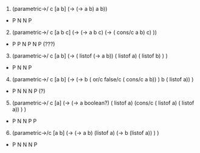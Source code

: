1. (parametric->/ c [a b] (-> (-> a b) a b)) 
- P N N P

2. (parametric->/ c [a b c] (-> (-> a b c) (-> ( cons/c a b) c) ))
- P P N P N P (???)

3. (parametric->/ c [a b] (-> ( listof (-> a b)) ( listof a) ( listof b) ) )
- P N N P

4. (parametric->/ c [a b] (-> (-> b ( or/c false/c ( cons/c a b)) ) b ( listof a)) )
- P N N N P   (?)

5. (parametric->/ c [a] (-> (-> a boolean?) ( listof a)  (cons/c ( listof a) ( listof a)) ) )
- P N N P P

6. (parametric->/c [a b] (-> (-> a b) (listof a) (-> b (listof a)) ) ) 
- P N N N P